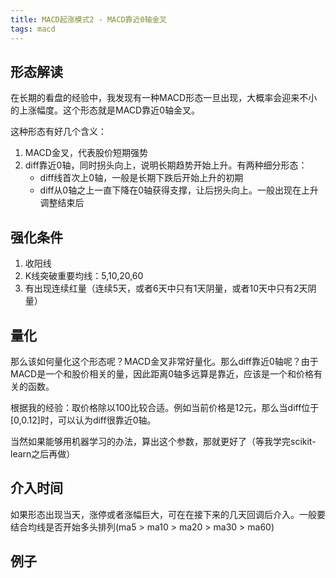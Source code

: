 ```yaml
---
title: MACD起涨模式2 - MACD靠近0轴金叉
tags: macd
---
```

## 形态解读

在长期的看盘的经验中，我发现有一种MACD形态一旦出现，大概率会迎来不小的上涨幅度。这个形态就是MACD靠近0轴金叉。

这种形态有好几个含义：

1. MACD金叉，代表股价短期强势
2. diff靠近0轴，同时拐头向上，说明长期趋势开始上升。有两种细分形态：
    - diff线首次上0轴，一般是长期下跌后开始上升的初期
    - diff从0轴之上一直下降在0轴获得支撑，让后拐头向上。一般出现在上升调整结束后

## 强化条件

1. 收阳线
2. K线突破重要均线：5,10,20,60
3. 有出现连续红量（连续5天，或者6天中只有1天阴量，或者10天中只有2天阴量）

## 量化

那么该如何量化这个形态呢？MACD金叉非常好量化。那么diff靠近0轴呢？由于MACD是一个和股价相关的量，因此距离0轴多远算是靠近，应该是一个和价格有关的函数。

根据我的经验：取价格除以100比较合适。例如当前价格是12元，那么当diff位于[0,0.12]时，可以认为diff很靠近0轴。

当然如果能够用机器学习的办法，算出这个参数，那就更好了（等我学完scikit-learn之后再做）

## 介入时间

如果形态出现当天，涨停或者涨幅巨大，可在在接下来的几天回调后介入。一般要结合均线是否开始多头排列(ma5 > ma10 > ma20 > ma30 > ma60)

## 例子





